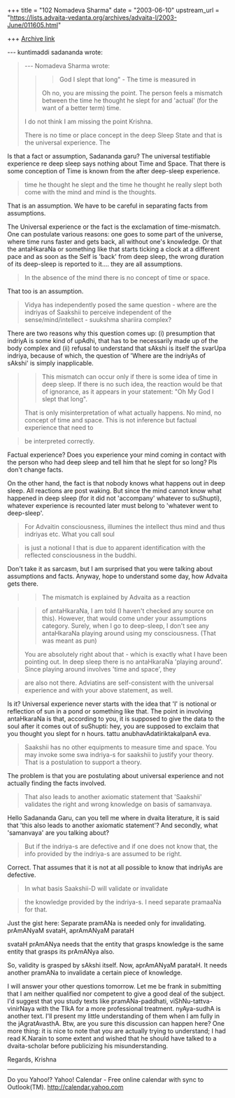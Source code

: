 +++
title = "102 Nomadeva Sharma"
date = "2003-06-10"
upstream_url = "https://lists.advaita-vedanta.org/archives/advaita-l/2003-June/011605.html"

+++
[Archive link](https://lists.advaita-vedanta.org/archives/advaita-l/2003-June/011605.html)


--- kuntimaddi sadananda <kuntimaddisada at yahoo.com>
wrote:

> --- Nomadeva Sharma <nomadeva at yahoo.com> wrote:
> > > God I slept that long" - The time is measured in
> > 
> > Oh no, you are missing the point. The person feels
> > a mismatch between the time he thought he slept
for
> > and 'actual' (for the want of a better term) time.
> 
> I do not think I am missing the point Krishna.  
> 
> There is no time or place concept in the deep Sleep
> State and that is the universal experience.  The 

Is that a fact or assumption, Sadananda garu? The
universal testifiable experience re deep sleep says
nothing about Time and Space. That there is some
conception of Time is known from the after deep-sleep
experience.

> time he thought he slept and the time he 
> thought he really slept both come with the mind 
> and mind is the thoughts. 

That is an assumption. We have to be careful in
separating facts from assumptions.

The Universal experience or the fact is the
exclamation of time-mismatch. One can postulate
various reasons: one goes to some part of the
universe, where time runs faster and gets back, all
without one's knowledge. Or that the antaHkaraNa or
something like that starts ticking a clock at a
different pace and as soon as the Self is 'back' from
deep sleep, the wrong duration of its deep-sleep is
reported to it.... they are all assumptions.

> In the absence of the mind there is no
> concept of time or space.

That too is an assumption.

> Vidya has independently posed the same question -
> where are the indriyas of Saakshii to perceive 
> independent of the sense/mind/intellect -
> suukshma shariira complex? 

There are two reasons why this question comes up: (i)
presumption that indriyA is some kind of upAdhi, that
has to be necessarily made up of the body complex and
(ii) refusal to understand that sAkshi is itself the
svarUpa indriya, because of which, the question of
'Where are the indriyAs of sAkshi' is simply
inapplicable.

> > This mismatch can occur only if there is some idea
> > of time in deep sleep. If there is no such idea, 
> > the  reaction would be that of ignorance, as it 
> > appears in your statement: "Oh My God I slept that
> > long".
> 
> That is only misinterpretation of what actually
> happens. No mind, no concept of time and space. This
> is not inference but factual experience that need to

> be interpreted correctly. 

Factual experience? Does you experience your mind
coming in contact with the person who had deep sleep
and tell him that he slept for so long? Pls don't
change facts.

On the other hand, the fact is that nobody knows what
happens out in deep sleep. All reactions are post
waking. But since the mind cannot know what happened
in deep sleep (for it did not 'accompany' whatever to
suShupti), whatever experience is recounted later must
belong to 'whatever went to deep-sleep'.

> For Advaitin consciousness, illumines the intellect
> thus mind and thus indriyas etc.  What you call soul

> is just a notional I that is due to apparent 
> identification with the reflected consciousness in 
> the buddhi. 

Don't take it as sarcasm, but I am surprised that you
were talking about assumptions and facts. Anyway, hope
to understand some day, how Advaita gets there.

> > The mismatch is explained by Advaita as a reaction

> > of antaHkaraNa, I am told (I haven't checked any 
> > source on this). However, that would come under 
> > your assumptions category. Surely, when I go to 
> > deep-sleep, I don't see any antaHkaraNa playing 
> > around  using my consciousness. (That was meant as
> > pun)
> 
> You are absolutely right about that - which is
> exactly what I have been pointing out.  In deep 
> sleep there is no antaHkaraNa 'playing around'. 
> Since playing around involves 'time and space', they

> are also not there. Adviatins are self-consistent 
> with the universal experience and with your above 
> statement, as well. 

Is it? Universal experience never starts with the idea
that 'I' is notional or reflection of sun in a pond or
something like that. The point in involving
antaHkaraNa is that, according to you, it is supposed
to give the data to the soul after it comes out of
suShupti: hey, you are supposed to exclaim that you
thought you slept for n hours. tattu
anubhavAdatiriktakalpanA eva.

> Saakshii has no other equipments to measure time and
> space. You may invoke some swa indriya-s for 
> saakshii to justify your theory. That is a 
> postulation to support a theory.  

The problem is that you are postulating about
universal experience and not actually finding the
facts involved.

> That also leads to another axiomatic statement that
> 'Saakshii' validates the right and wrong knowledge 
> on basis of samanvaya.

Hello Sadananda Garu, can you tell me where in dvaita
literature, it is said that 'this also leads to
another axiomatic statement'? And secondly, what
'samanvaya' are you talking about?

> But if the indriya-s are defective and if one does
> not know that, the info provided by the indriya-s 
> are assumed to be right.  

Correct. That assumes that it is not at all possible
to know that indriyAs are defective.

> In what basis Saakshii-D will validate or invalidate

> the knowledge provided by the indriya-s. I need 
> separate pramaaNa for that. 

Just the gist here: Separate pramANa is needed only
for invalidating. prAmANyaM svataH, aprAmANyaM parataH


svataH prAmANya needs that the entity that grasps
knowledge is the same entity that grasps its prAmANya
also.

So, validity is grasped by sAkshi itself. Now,
aprAmANyaM parataH. It needs another pramANa to
invalidate a certain piece of knowledge.

I will answer your other questions tomorrow. Let me be
frank in submitting that I am neither qualified nor
competent to give a good deal of the subject. I'd
suggest that you study texts like pramANa-paddhati,
viShNu-tattva-vinirNaya with the TIkA for a more
professional treatment. nyAya-sudhA is another text.
I'll present my little understanding of them when I am
fully in the jAgratAvasthA. Btw, are you sure this
discussion can happen here? One more thing: it is nice
to note that you are actually trying to understand; I
had read K.Narain to some extent and wished that he
should have talked to a dvaita-scholar before
publicizing his misunderstanding.

Regards,
Krishna

__________________________________
Do you Yahoo!?
Yahoo! Calendar - Free online calendar with sync to Outlook(TM).
http://calendar.yahoo.com

